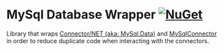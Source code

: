 # MySql Database Wrapper [![NuGet](https://img.shields.io/nuget/v/Pustalorc.MySqlConnectorWrapper.svg)](https://www.nuget.org/packages/Pustalorc.MySqlConnectorWrapper/)

Library that wraps [Connector/NET (aka: MySql.Data)](https://www.nuget.org/packages/MySql.Data/) and [MySqlConnector](https://www.nuget.org/packages/MySqlConnector/) in order to reduce duplicate code when interacting with the connectors.

